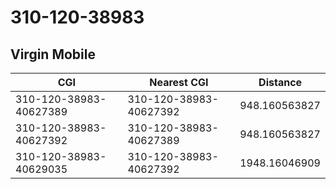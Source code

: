 # 310-120-38983
## Virgin Mobile


| CGI | Nearest CGI | Distance |
|-----|-------------|----------|
| 310-120-38983-40627389 | 310-120-38983-40627392 | 948.160563827 |
| 310-120-38983-40627392 | 310-120-38983-40627389 | 948.160563827 |
| 310-120-38983-40629035 | 310-120-38983-40627392 | 1948.16046909 |
